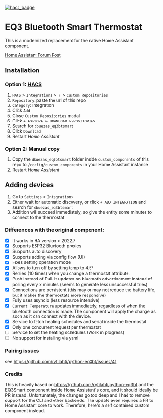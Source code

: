 [![hacs_badge](https://img.shields.io/badge/HACS-Custom-41BDF5.svg?style=for-the-badge)](https://github.com/hacs/integration)

# EQ3 Bluetooth Smart Thermostat

This is a modernized replacement for the native Home Assistant component.

[Home Assistant Forum Post](https://community.home-assistant.io/t/eq3-bt-smart-thermostat-working-with-v-2022-7/476620)
## Installation

### Option 1: [HACS](https://hacs.xyz/)

1. `HACS` > `Integrations` > `⋮` > `Custom Repositories`
2. `Repository`: paste the url of this repo
3. `Category`: Integration
4. Click `Add`
5. Close `Custom Repositories` modal
6. Click `+ EXPLORE & DOWNLOAD REPOSITORIES`
7. Search for `dbuezas_eq3btsmart`
8. Click `Download`
9. Restart _Home Assistant_

### Option 2: Manual copy

1. Copy the `dbuezas_eq3btsmart` folder inside `custom_components` of this repo to `/config/custom_components` in your Home Assistant instance
2. Restart _Home Assistant_

## Adding devices

1. Go to `Settings` > `Integrations`
2. Either wait for automatic discovery, or click `+ ADD INTEGRATION` and search for `dbuezas_eq3btsmart`
3. Addition will succeed immediately, so give the entity some minutes to connect to the thermostat

### Differences with the original component:

- [x] It works in HA version > 2022.7
- [x] Supports ESP32 Bluetooth proxies
- [x] Supports auto discovery
- [x] Supports adding via config flow (UI)
- [x] Fixes setting operation mode
- [x] Allows to turn off by setting temp to 4.5°
- [x] Retries (10 times) when you change a thermostat attribute.
- [x] Push instead of Pull. It updates on bluetooth advertisement instead of polling every x minutes (seems to generate less unsuccessful tries)
- [x] Connections are persistent (this may or may not reduce the battery life, but it makes the thermostats more responsive)
- [x] Fully uses asyncio (less resource intensive)
- [x] `Current Temperature` updates immediately, regardless of when the bluetooth connection is made. The component will apply the change as soon as it can connect with the device.
- [x] Service to fetch heating schedules and serial inside the thermostat
- [x] Only one concurrent request per thermostat
- [ ] Service to set the heating schedules (Work in progress)
- [ ] No support for installing via yaml

### Pairing issues

see https://github.com/rytilahti/python-eq3bt/issues/41

### Credits

This is heavily based on https://github.com/rytilahti/python-eq3bt and the EQ3Smart component inside Home Assistant's core, and it should ideally be PR instead.
Unfortunately, the changes go too deep and I had to remove support for the CLI and other backends. The update even requires a PR to Home Assistant core to work.
Therefore, here's a self contained custom component instead.

